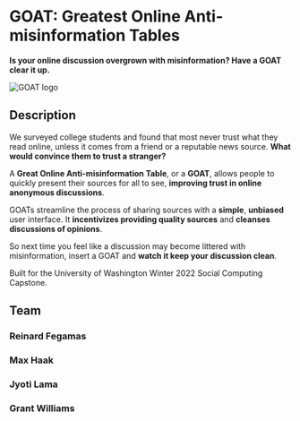 # GOAT: Greatest Online Anti-misinformation Tables

**Is your online discussion overgrown with misinformation? Have a GOAT clear it up.**

![GOAT logo](/Wild-Swaying-Goats/data/pictures/logo/logo.jpg)

## Description
We surveyed college students and found that most never trust what they read online, unless it comes from a friend or a reputable news source. **What would convince them to trust a stranger?**

A **Great Online Anti-misinformation Table**, or a **GOAT**, allows people to quickly present their sources for all to see, **improving trust in online anonymous discussions**.

GOATs streamline the process of sharing sources with a **simple**, **unbiased** user interface. It **incentivizes providing quality sources** and **cleanses discussions of opinions**.

So next time you feel like a discussion may become littered with misinformation, insert a GOAT and **watch it keep your discussion clean**.

Built for the University of Washington Winter 2022 Social Computing Capstone.

## Team

### Reinard Fegamas

### Max Haak

### Jyoti Lama

### Grant Williams